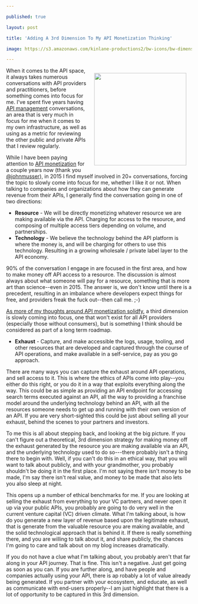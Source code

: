 ---
published: true
layout: post
title: 'Adding A 3rd Dimension To My API Monetization Thinking'
image: https://s3.amazonaws.com/kinlane-productions2/bw-icons/bw-dimensions.png
---

<p><img style="padding: 15px;" src="https://s3.amazonaws.com/kinlane-productions2/bw-icons/bw-dimensions-pricing.png" alt="" width="250" align="right" />
<p>When it comes to the API space, it always takes numerous conversations with API providers and practitioners, before something comes into focus for me. I've spent five years having <a href="http://management.apievangelist.com">API management</a> conversations, an area that is very much in focus for me when it comes to my own infrastructure, as well as using as a metric for reviewing the other public and private APIs that I review regularly.
<p>While I have been paying attention to <a href="http://monetization.apievangelist.com">API monetization</a> for a couple years now (thank you <a href="https://twitter.com/johnmusser">@johnmusser</a>), in 2015 I find myself involved in 20+ conversations, forcing the topic to slowly come into focus for me, whether I like it or not. When talking to companies and organizations about how they can generate revenue from their APIs, I generally find the conversation going in one of two directions:
<ul>
<li><strong>Resource</strong> - We will be directly monetizing whatever resource we are making available via the API. Charging for access to the resource, and composing of multiple access tiers depending on volume, and partnerships.</li>
<li><strong>Technology</strong> - We believe the technology behind the API platform is where the money is, and will be charging for others to use this technology. Resulting in a growing wholesale / private label layer to the API economy.&nbsp;</li>
</ul>
<p>90% of the conversation I engage in are focused in the first area, and how to make money off API access to a resource. The discussion is almost always about what someone will pay for a resource, something that is more art than science--even in 2015. The answer is, we don't know until there is a precedent, resulting in an imbalance where developers expect things for free, and providers freak the fuck out--then call me. ;-)
<p><a href="http://apievangelist.com/2015/09/08/catching-my-breath-on-my-api-monetization-ramblings-before-i-enter-into-some-new-conversations/">As more of my thoughts around API monetization solidfy</a>, a third dimension is slowly coming into focus, one that won't exist for all API providers (especially those without consumers), but is something I think should be considered as part of a long term roadmap.
<ul>
<li><strong>Exhaust</strong> - Capture, and make accessible the logs, usage, tooling, and other resources that are developed and captured through the course of API operations, and make available in a self-service, pay as you go approach.</li>
</ul>
<p>There are many ways you can capture the exhaust around API operations, and sell access to it. This is where the ethics of APIs come into play--you either do this right, or you do it in a way that exploits everything along the way. This could be as simple as providing an API endpoint for accessing search terms executed against an API, all the way to providing a franchise model around the underlying technology behind an API, with all the resources someone needs to get up and running with their own version of an API. If you are very short-sighted this could be just about selling all your exhaust, behind the scenes to your partners and investors.
<p>To me this is all about stepping back, and looking at the big picture. If you can't figure out a theoretical, 3rd dimension strategy for making money off the exhaust generated by the resource you are making available via an API, and the underlying technology used to do so---there probably isn't a thing there to begin with. Well, if you can't do this in an ethical way, that you will want to talk about publicly, and with your grandmother, you probably shouldn't be doing it in the first place. I'm not saying there isn't money to be made, I'm say there isn't real value, and money to be made that also lets you also sleep at night.
<p>This opens up a number of ethical benchmarks for me. If you are looking at selling the exhaust from everything to your VC partners, and never open it up via your public APIs, you probably are going to do very well in the current venture capital (VC) driven climate. What I'm talking about, is how do you generate a new layer of revenue based upon the legitimate exhaust, that is generate from the valuable resource you are making available, and the solid technological approach that is behind it. If there is really something there, and you are willing to talk about it, and share publicly, the chances I'm going to care and talk about on my blog increases dramatically.
<p>If you do not have a clue what I'm talking about, you probably aren't that far along in your API journey. That is fine. This isn't a negative. Just get going as soon as you can. If you are further along, and have people and companies actually using your API, there is ap robably a lot of value already being generated. If you partner with your ecosystem, and educate, as well as communicate with end-users properly--I am just highlight that there is a lot of opportunity to be captured in this 3rd dimension.

